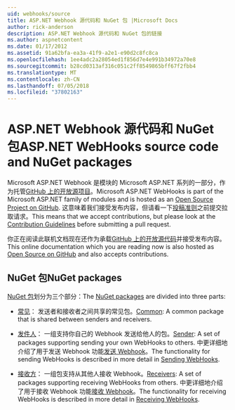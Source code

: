 ```yaml
---
uid: webhooks/source
title: ASP.NET Webhook 源代码和 NuGet 包 |Microsoft Docs
author: rick-anderson
description: ASP.NET Webhook 源代码和 NuGet 包的链接
ms.author: aspnetcontent
ms.date: 01/17/2012
ms.assetid: 91a62bfa-ea3a-41f9-a2e1-e90d2c8fc8ca
ms.openlocfilehash: 1ee4adc2a28054ed1f856d7e4e991b34972a70e8
ms.sourcegitcommit: b28cd0313af316c051c2ff8549865bff67f2fbb4
ms.translationtype: MT
ms.contentlocale: zh-CN
ms.lasthandoff: 07/05/2018
ms.locfileid: "37802163"
---
```

# <a name="aspnet-webhooks-source-code-and-nuget-packages"></a><span data-ttu-id="88ea2-103">ASP.NET Webhook 源代码和 NuGet 包</span><span class="sxs-lookup"><span data-stu-id="88ea2-103">ASP.NET WebHooks source code and NuGet packages</span></span>

<span data-ttu-id="88ea2-104">Microsoft ASP.NET Webhook 是模块的 Microsoft ASP.NET 系列的一部分，作为托管[GitHub 上的开放源项目](https://github.com/aspnet/WebHooks)。</span><span class="sxs-lookup"><span data-stu-id="88ea2-104">Microsoft ASP.NET WebHooks is part of the Microsoft ASP.NET family of modules and is hosted as an [Open Source Project on GitHub](https://github.com/aspnet/WebHooks).</span></span> <span data-ttu-id="88ea2-105">这意味着我们接受发布内容，但请看一下[投稿准则](https://github.com/aspnet/Home/blob/master/CONTRIBUTING.md)之前提交拉取请求。</span><span class="sxs-lookup"><span data-stu-id="88ea2-105">This means that we accept contributions, but please look at the [Contribution Guidelines](https://github.com/aspnet/Home/blob/master/CONTRIBUTING.md) before submitting a pull request.</span></span>

<span data-ttu-id="88ea2-106">你正在阅读此联机文档现在还作为承载[GitHub 上的开放源代码](http://docs.asp.net/en/latest/contribute/style-guide.html#style-guide)并接受发布内容。</span><span class="sxs-lookup"><span data-stu-id="88ea2-106">This online documentation which you are reading now is also hosted as [Open Source on GitHub](http://docs.asp.net/en/latest/contribute/style-guide.html#style-guide) and also accepts contributions.</span></span>

## <a name="nuget-packages"></a><span data-ttu-id="88ea2-107">NuGet 包</span><span class="sxs-lookup"><span data-stu-id="88ea2-107">NuGet packages</span></span>

<span data-ttu-id="88ea2-108">[NuGet 包](https://nuget.org/packages?q=Microsoft.AspNet.WebHooks)划分为三个部分：</span><span class="sxs-lookup"><span data-stu-id="88ea2-108">The [NuGet packages](https://nuget.org/packages?q=Microsoft.AspNet.WebHooks) are divided into three parts:</span></span>

* <span data-ttu-id="88ea2-109">[常见](https://www.nuget.org/packages?q=Microsoft.AspNet.WebHooks.Common)： 发送者和接收者之间共享的常见包。</span><span class="sxs-lookup"><span data-stu-id="88ea2-109">[Common](https://www.nuget.org/packages?q=Microsoft.AspNet.WebHooks.Common): A common package that is shared between senders and receivers.</span></span>

* <span data-ttu-id="88ea2-110">[发件人](https://www.nuget.org/packages?q=Microsoft.AspNet.WebHooks.Custom)： 一组支持你自己的 Webhook 发送给他人的包。</span><span class="sxs-lookup"><span data-stu-id="88ea2-110">[Sender](https://www.nuget.org/packages?q=Microsoft.AspNet.WebHooks.Custom): A set of packages supporting sending your own WebHooks to others.</span></span> <span data-ttu-id="88ea2-111">中更详细地介绍了用于发送 Webhook 功能[发送 Webhook](sending/index.md)。</span><span class="sxs-lookup"><span data-stu-id="88ea2-111">The functionality for sending WebHooks is described in more detail in [Sending WebHooks](sending/index.md).</span></span>

* <span data-ttu-id="88ea2-112">[接收方](https://www.nuget.org/packages?q=Microsoft.AspNet.WebHooks.Receivers)： 一组包支持从其他人接收 Webhook。</span><span class="sxs-lookup"><span data-stu-id="88ea2-112">[Receivers](https://www.nuget.org/packages?q=Microsoft.AspNet.WebHooks.Receivers): A set of packages supporting receiving WebHooks from others.</span></span> <span data-ttu-id="88ea2-113">中更详细地介绍了用于接收 Webhook 功能[接收 Webhook](receiving/index.md)。</span><span class="sxs-lookup"><span data-stu-id="88ea2-113">The functionality for receiving WebHooks is described in more detail in [Receiving WebHooks](receiving/index.md).</span></span>
